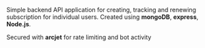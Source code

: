 Simple backend API application for creating, tracking and renewing subscription for individual users. Created using **mongoDB**, **express**, **Node.js**.

Secured with **arcjet** for rate limiting and bot activity

